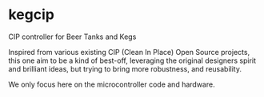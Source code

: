 # kegcip

CIP controller for Beer Tanks and Kegs

Inspired from various existing CIP (Clean In Place) Open Source projects, this one
aim to be a kind of best-off, leveraging the original designers spirit and 
brilliant ideas, but trying to bring more robustness, and reusability.

We only focus here on the microcontroller code and hardware.
